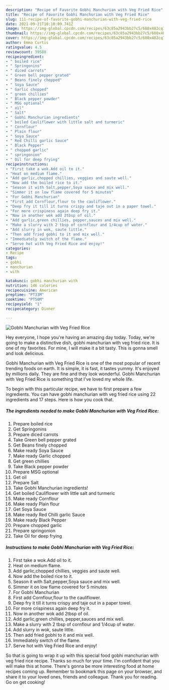 ```yaml
---
description: "Recipe of Favorite Gobhi Manchurian with Veg Fried Rice"
title: "Recipe of Favorite Gobhi Manchurian with Veg Fried Rice"
slug: 111-recipe-of-favorite-gobhi-manchurian-with-veg-fried-rice
date: 2021-09-21T10:10:09.741Z
image: https://img-global.cpcdn.com/recipes/63c85a2943bb27c5/680x482cq70/gobhi-manchurian-with-veg-fried-rice-recipe-main-photo.jpg
thumbnail: https://img-global.cpcdn.com/recipes/63c85a2943bb27c5/680x482cq70/gobhi-manchurian-with-veg-fried-rice-recipe-main-photo.jpg
cover: https://img-global.cpcdn.com/recipes/63c85a2943bb27c5/680x482cq70/gobhi-manchurian-with-veg-fried-rice-recipe-main-photo.jpg
author: Emma Curtis
ratingvalue: 4.5
reviewcount: 39588
recipeingredient:
- " boiled rice"
- " Springonins"
- " diced carrots"
- " Green bell pepper grated"
- " Beans finely chopped"
- " Soya Sauce"
- " Garlic chopped"
- " green chillies"
- " Black pepper powder"
- " MSG optional"
- " oil"
- " Salt"
- " Gobhi Manchurian ingredients"
- " boiled Cauliflower with little salt and turmeric"
- " Cornflour"
- " Plain flour"
- " Soya Sauce"
- " Red Chilli garlic Sauce"
- " Black Pepper"
- " chopped garlic"
- " springonion"
- " Oil for deep frying"
recipeinstructions:
- "First take a wok.Add oil to it."
- "Heat on medium flame."
- "Add garlic,chopped chillies, veggies and saute well."
- "Now add the boiled rice to it."
- "Season it with Salt,pepper,Soya sauce and mix well."
- "Simmer it on low flame covered for 5 minutes"
- "For Gobhi Manchurian"
- "First add Cornflour,flour to the cauliflower."
- "Deep fry it till it turns crispy and taje out in a paper towel."
- "For more crispiness again deep fry it."
- "Now in another wok add 2tbsp of oil."
- "Add garlic,green chillies, pepper,sauces and mix well."
- "Make a slurry with 2 tbsp of cornflour and 1/4cup of water."
- "Add slurry in wok, saute little."
- "Then add fried gobhi to it and mix well."
- "Immediately switch of the flame."
- "Serve hot with Veg Fried Rice and enjoy!"
categories:
- Recipe
tags:
- gobhi
- manchurian
- with

katakunci: gobhi manchurian with 
nutrition: 146 calories
recipecuisine: American
preptime: "PT33M"
cooktime: "PT50M"
recipeyield: "1"
recipecategory: Dinner

---
```



![Gobhi Manchurian with Veg Fried Rice](https://img-global.cpcdn.com/recipes/63c85a2943bb27c5/680x482cq70/gobhi-manchurian-with-veg-fried-rice-recipe-main-photo.jpg)

Hey everyone, I hope you're having an amazing day today. Today, we're going to make a distinctive dish, gobhi manchurian with veg fried rice. It is one of my favorites. For mine, I will make it a bit tasty. This is gonna smell and look delicious.

Gobhi Manchurian with Veg Fried Rice is one of the most popular of recent trending foods on earth. It is simple, it is fast, it tastes yummy. It's enjoyed by millions daily. They are fine and they look wonderful. Gobhi Manchurian with Veg Fried Rice is something that I've loved my whole life.




To begin with this particular recipe, we have to first prepare a few ingredients. You can have gobhi manchurian with veg fried rice using 22 ingredients and 17 steps. Here is how you cook that.

<!--inarticleads1-->

##### The ingredients needed to make Gobhi Manchurian with Veg Fried Rice:

1. Prepare  boiled rice
1. Get  Springonins
1. Prepare  diced carrots
1. Take  Green bell pepper grated
1. Get  Beans finely chopped
1. Make ready  Soya Sauce
1. Make ready  Garlic chopped
1. Get  green chillies
1. Take  Black pepper powder
1. Prepare  MSG optional
1. Get  oil
1. Prepare  Salt
1. Take  Gobhi Manchurian ingredients!
1. Get  boiled Cauliflower with little salt and turmeric
1. Make ready  Cornflour
1. Make ready  Plain flour
1. Get  Soya Sauce
1. Make ready  Red Chilli garlic Sauce
1. Make ready  Black Pepper
1. Prepare  chopped garlic
1. Prepare  springonion
1. Take  Oil for deep frying




<!--inarticleads2-->

##### Instructions to make Gobhi Manchurian with Veg Fried Rice:

1. First take a wok.Add oil to it.
1. Heat on medium flame.
1. Add garlic,chopped chillies, veggies and saute well.
1. Now add the boiled rice to it.
1. Season it with Salt,pepper,Soya sauce and mix well.
1. Simmer it on low flame covered for 5 minutes
1. For Gobhi Manchurian
1. First add Cornflour,flour to the cauliflower.
1. Deep fry it till it turns crispy and taje out in a paper towel.
1. For more crispiness again deep fry it.
1. Now in another wok add 2tbsp of oil.
1. Add garlic,green chillies, pepper,sauces and mix well.
1. Make a slurry with 2 tbsp of cornflour and 1/4cup of water.
1. Add slurry in wok, saute little.
1. Then add fried gobhi to it and mix well.
1. Immediately switch of the flame.
1. Serve hot with Veg Fried Rice and enjoy!




So that is going to wrap it up with this special food gobhi manchurian with veg fried rice recipe. Thanks so much for your time. I'm confident that you will make this at home. There's gonna be more interesting food at home recipes coming up. Remember to bookmark this page on your browser, and share it to your loved ones, friends and colleague. Thank you for reading. Go on get cooking!
